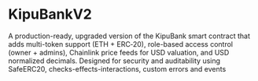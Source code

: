 # KipuBankV2
A production-ready, upgraded version of the KipuBank smart contract that adds multi-token support (ETH + ERC‑20), role-based access control (owner + admins), Chainlink price feeds for USD valuation, and USD normalized decimals. Designed for security and auditability using SafeERC20, checks-effects-interactions, custom errors and events
